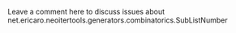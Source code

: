 Leave a comment here to discuss issues about net.ericaro.neoitertools.generators.combinatorics.SubListNumber
